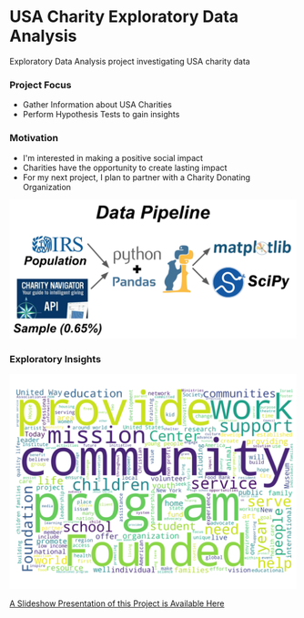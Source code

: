 # USA Charity Exploratory Data Analysis
Exploratory Data Analysis project investigating USA charity data

### Project Focus
  * Gather Information about USA Charities
  * Perform Hypothesis Tests to gain insights

### Motivation
  * I'm interested in making a positive social impact
  * Charities have the opportunity to create lasting impact
  * For my next project, I plan to partner with a Charity Donating Organization

![Data Pipeline](Data_Pipeline.png)

### Exploratory Insights

![Wordmap](IMG/Mission_Wordmap.png)

[A Slideshow Presentation of this Project is Available Here](https://docs.google.com/presentation/d/1fC8eIchbvQmftJSOCORGc7lxn1mhAFAN3U4ByL6KB78/edit#slide=id.g6006c310b7_0_140)
